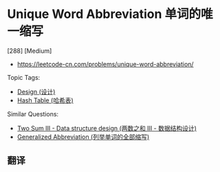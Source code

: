 # Unique Word Abbreviation 单词的唯一缩写

[288] [Medium]

- https://leetcode-cn.com/problems/unique-word-abbreviation/

Topic Tags:

- [Design (设计)](https://leetcode-cn.com/tag/design/)
- [Hash Table (哈希表)](https://leetcode-cn.com/tag/hash-table/)

Similar Questions:

- [Two Sum III - Data structure design (两数之和 III - 数据结构设计)](https://leetcode-cn.com/problems/two-sum-iii-data-structure-design/)
- [Generalized Abbreviation (列举单词的全部缩写)](https://leetcode-cn.com/problems/generalized-abbreviation/)

## 翻译
